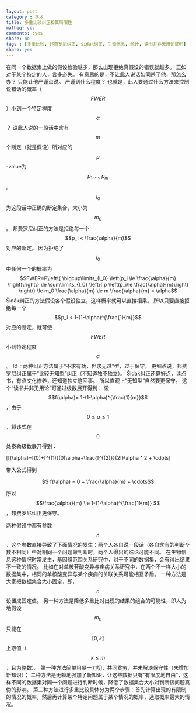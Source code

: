 ```yaml
---
layout: post 
category : 学术
title: 多重比较纠正和其局限性
matheq: yes
comments: :yes
share: no
tags : [多重比较, 邦费罗尼纠正, šidák纠正, 生物信息, 统计, 读书并非无用论证明] 
share: yes
---
```


在同一个数据集上做的假设检验越多，那么出现拒绝真假设的错误就越多。
正如对于某个特定的人，言多必失。 
有意思的是，不让此人说话如同杀了他，那怎么办？
只能让他严谨点说。
严谨到什么程度？
也就是，此人要通过什么方法来控制说错话的概率（$$FWER$$）小到一个特定程度$$\alpha$$？
设此人说的一段话中含有$$m$$个断定（就是假设）所对应的$$p$$-value为$$p_1,\ldots , p_m$$。
$$I_0$$为这段话中正确的断定集合，大小为$$m_0$$。
邦费罗尼纠正的方法是拒绝每一个$$p_i < \frac{\alpha}{m}$$对应的断定。
因为拒绝了$$I_0$$中任何一个的概率为
$$FWER=P\left\{ \bigcup\limits_{I_0} \left(p_i \le \frac{\alpha}{m} \right)\right\} \le \sum\limits_{I_0} \left\{ p \left(p_i\le \frac{\alpha}{m}\right) \right\} \le m_0 \frac{\alpha}{m} \le m \frac{\alpha}{m} = \alpha$$
Šidák纠正的方法假设各个假设独立，这样概率就可以直接相乘。
所以只要直接拒绝每一个$$p_i < 1-(1-\alpha)^{\frac{1}{m}}$$对应的断定，就可使$$FWER$$小到特定程度$$\alpha$$。
以上两种纠正方法属于“不求有功，但求无过”型，过于保守。
更细点说，邦费罗尼纠正属于“比较无知型”纠正（不知道独不独立）。
Šidák纠正还算好点，读点书，有点文化修养，还知道独立这回事。
所以直观上“无知型”自然要更保守。
这个“读书并非无用论”可通过级数展开得到：
设$$f(\alpha)= 1-(1-\alpha)^{\frac{1}{m}}$$，由于$$0 \le \alpha \le 1$$，将该式在$$0$$处泰勒级数展开得到：

\[f(\alpha)=f(0)+f^{(1)}(0)\alpha+\frac{f^{(2)}}{2!}\alpha ^ 2 + \cdots\]

带入公式得到

$$ f(\alpha) = 0 + \frac{\alpha}{m} + \cdots$$ 

所以$$\frac{\alpha}{m} \le 1-(1-\alpha)^{\frac{1}{m}} $$，邦费罗尼纠正更保守。

两种假设中都有参数$$n$$，这个参数直接导致了下面情况的发生：两个人各自说一段话（各自含有的判断个数不相同）中对相同一个问题做判断时，两个人得出的结论可能不同。
在生物信息这种情况时常发生，基因组范围关系研究中，对于不同的数据集，会有得出结果不一致的情况。
比如在对单核苷酸变异与疾病关系研究中，在两个不一样大小的数据集中，相同的单核酸变异与某个疾病的关联关系可能相互矛盾。
一种方法是大家把数据集合大小固定，即，$$n$$设置成固定值。
另一种方法是降低多重比对出现的结果的组合的可能性，即人为地假设$$m_0$$只能在$$[0, k]$$上取值（$$k \le m$$，且为整数）。
第一种方法简单粗暴一刀切，共同贫穷，并未解决保守性（未增加新知识）；
二种方法是无赖地强加了新知识，让这些数据只有“有限度地自由”，这样不同的数据集对同一个问题进行判断时候，降低了数据集合大小对判断该问题真伪的影响。
第二种方法进行多重比较具体分为两个步骤：首先计算出现的有限制的情况的概率，然后再计算某个特定问题属于某个情况的概率，选取概率最大的情况。
